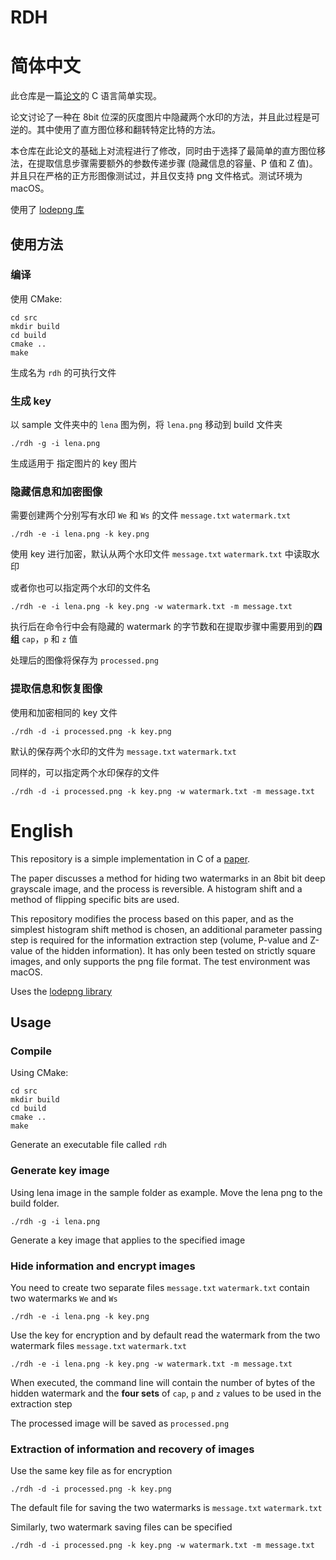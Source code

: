 # RDH

# 简体中文

此仓库是一篇[论文](https://link.springer.com/article/10.1007/s11042-022-12364-7)的 C 语言简单实现。

论文讨论了一种在 8bit 位深的灰度图片中隐藏两个水印的方法，并且此过程是可逆的。其中使用了直方图位移和翻转特定比特的方法。

本仓库在此论文的基础上对流程进行了修改，同时由于选择了最简单的直方图位移法，在提取信息步骤需要额外的参数传递步骤 (隐藏信息的容量、P 值和 Z 值)。并且只在严格的正方形图像测试过，并且仅支持 png 文件格式。测试环境为 macOS。

使用了 [lodepng 库](https://github.com/lvandeve/lodepng)

## 使用方法

### 编译

使用 CMake:

```
cd src
mkdir build
cd build
cmake ..
make
```

生成名为 <code>rdh</code> 的可执行文件

### 生成 key

以 sample 文件夹中的 <code>lena</code> 图为例，将 <code>lena.png</code> 移动到 build 文件夹

```
./rdh -g -i lena.png
```

生成适用于 指定图片的 key 图片

### 隐藏信息和加密图像

需要创建两个分别写有水印 <code>We</code> 和 <code>Ws</code> 的文件 <code>message.txt</code> <code>watermark.txt</code>

```
./rdh -e -i lena.png -k key.png
```
使用 key 进行加密，默认从两个水印文件 <code>message.txt</code> <code>watermark.txt</code> 中读取水印

或者你也可以指定两个水印的文件名

```
./rdh -e -i lena.png -k key.png -w watermark.txt -m message.txt
```

执行后在命令行中会有隐藏的 watermark 的字节数和在提取步骤中需要用到的**四组** <code>cap</code>，<code>p</code> 和 <code>z</code> 值

处理后的图像将保存为 <code>processed.png</code>

### 提取信息和恢复图像

使用和加密相同的 key 文件

```
./rdh -d -i processed.png -k key.png
```

默认的保存两个水印的文件为 <code>message.txt</code> <code>watermark.txt</code>

同样的，可以指定两个水印保存的文件

```
./rdh -d -i processed.png -k key.png -w watermark.txt -m message.txt
```

# English

This repository is a simple implementation in C of a [paper](https://link.springer.com/article/10.1007/s11042-022-12364-7).

The paper discusses a method for hiding two watermarks in an 8bit bit deep grayscale image, and the process is reversible. A histogram shift and a method of flipping specific bits are used.

This repository modifies the process based on this paper, and as the simplest histogram shift method is chosen, an additional parameter passing step is required for the information extraction step (volume, P-value and Z-value of the hidden information). It has only been tested on strictly square images, and only supports the png file format. The test environment was macOS.

Uses the [lodepng library](https://github.com/lvandeve/lodepng)

## Usage

### Compile

Using CMake:

```
cd src
mkdir build
cd build
cmake ..
make
```

Generate an executable file called <code>rdh</code>

### Generate key image

Using lena image in the sample folder as example. Move the lena png to the build folder.


```
./rdh -g -i lena.png
```

Generate a key image that applies to the specified image

### Hide information and encrypt images

You need to create two separate files <code>message.txt</code> <code>watermark.txt</code> contain two watermarks <code>We</code> and <code>Ws</code>

```
./rdh -e -i lena.png -k key.png
```
Use the key for encryption and by default read the watermark from the two watermark files <code>message.txt</code> <code>watermark.txt</code>

```
./rdh -e -i lena.png -k key.png -w watermark.txt -m message.txt
```

When executed, the command line will contain the number of bytes of the hidden watermark and the **four sets** of <code>cap</code>, <code>p</code> and <code>z</code> values to be used in the extraction step

The processed image will be saved as <code>processed.png</code>

### Extraction of information and recovery of images

Use the same key file as for encryption

```
./rdh -d -i processed.png -k key.png
```

The default file for saving the two watermarks is <code>message.txt</code> <code>watermark.txt</code>

Similarly, two watermark saving files can be specified

```
./rdh -d -i processed.png -k key.png -w watermark.txt -m message.txt
```